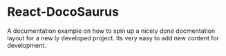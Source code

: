 # React-DocoSaurus
A documentation example on how to spin up a nicely done docmentation layout for a new ly developed project. Its very easy to add new content for development. 
